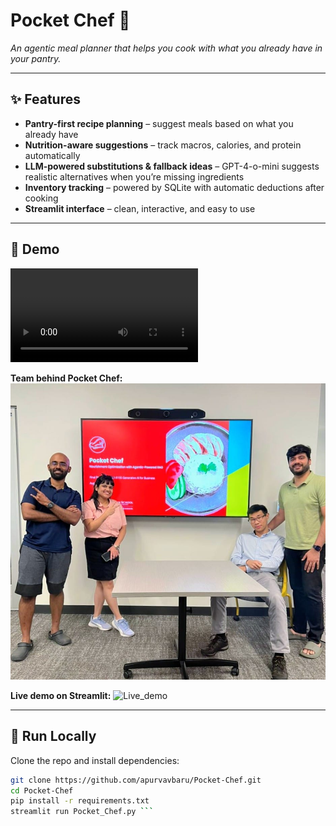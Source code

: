 # Pocket Chef 🍳  
*An agentic meal planner that helps you cook with what you already have in your pantry.*

---

## ✨ Features
- **Pantry-first recipe planning** – suggest meals based on what you already have  
- **Nutrition-aware suggestions** – track macros, calories, and protein automatically  
- **LLM-powered substitutions & fallback ideas** – GPT-4-o-mini suggests realistic alternatives when you’re missing ingredients  
- **Inventory tracking** – powered by SQLite with automatic deductions after cooking  
- **Streamlit interface** – clean, interactive, and easy to use  

---

## 📸 Demo
![Pocket Chef Demo](PocketChef.mp4)  

**Team behind Pocket Chef:**  
![Team Photo](pocket-chef-team.jpg)   


**Live demo on Streamlit:**
![Live_demo](https://pocket-chef.streamlit.app/) 

---

## 🚀 Run Locally

Clone the repo and install dependencies:

```bash
git clone https://github.com/apurvavbaru/Pocket-Chef.git
cd Pocket-Chef
pip install -r requirements.txt
streamlit run Pocket_Chef.py ```

